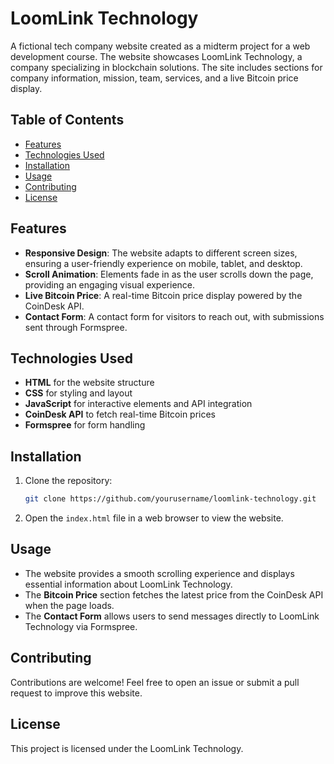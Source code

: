 # LoomLink Technology 

A fictional tech company website created as a midterm project for a web development course. The website showcases LoomLink Technology, a company specializing in blockchain solutions. The site includes sections for company information, mission, team, services, and a live Bitcoin price display.

## Table of Contents
- [Features](#features)
- [Technologies Used](#technologies-used)
- [Installation](#installation)
- [Usage](#usage)
- [Contributing](#contributing)
- [License](#license)

## Features
- **Responsive Design**: The website adapts to different screen sizes, ensuring a user-friendly experience on mobile, tablet, and desktop.
- **Scroll Animation**: Elements fade in as the user scrolls down the page, providing an engaging visual experience.
- **Live Bitcoin Price**: A real-time Bitcoin price display powered by the CoinDesk API.
- **Contact Form**: A contact form for visitors to reach out, with submissions sent through Formspree.
  
## Technologies Used
- **HTML** for the website structure
- **CSS** for styling and layout
- **JavaScript** for interactive elements and API integration
- **CoinDesk API** to fetch real-time Bitcoin prices
- **Formspree** for form handling

## Installation
1. Clone the repository:
    ```bash
    git clone https://github.com/yourusername/loomlink-technology.git
    ```
2. Open the `index.html` file in a web browser to view the website.

## Usage
- The website provides a smooth scrolling experience and displays essential information about LoomLink Technology.
- The **Bitcoin Price** section fetches the latest price from the CoinDesk API when the page loads.
- The **Contact Form** allows users to send messages directly to LoomLink Technology via Formspree.

## Contributing
Contributions are welcome! Feel free to open an issue or submit a pull request to improve this website.

## License
This project is licensed under the LoomLink Technology.
